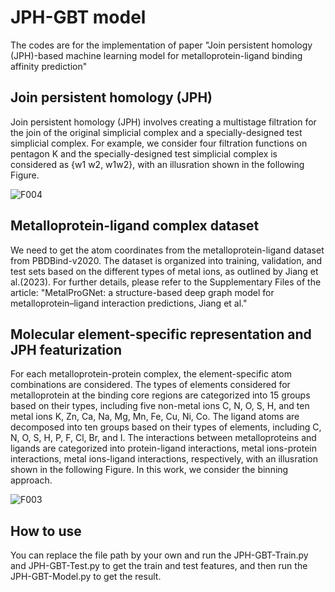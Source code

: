 
# JPH-GBT model
The codes are for the implementation of paper "Join persistent homology (JPH)-based machine learning model for metalloprotein-ligand binding affinity prediction"

## Join persistent homology (JPH)
Join persistent homology (JPH) involves creating a multistage filtration for the join of the original simplicial complex and a specially-designed test simplicial complex. For example, we consider four filtration functions on pentagon K and the specially-designed test simplicial complex is considered as {w1 w2, w1w2}, with an illusration shown in the following Figure.

![F004](https://github.com/user-attachments/assets/dcce1405-f8bf-455d-b391-6eb5f1098722)

## Metalloprotein-ligand complex dataset
We need to get the atom coordinates from the metalloprotein-ligand dataset from PBDBind-v2020. The dataset is organized into training, validation, and test sets based on the different types of metal ions, as outlined by Jiang et al.(2023). For further details, please refer to the Supplementary Files of the article: "MetalProGNet: a structure-based deep graph model for
metalloprotein–ligand interaction predictions, Jiang et al." 

## Molecular element-specific representation and JPH featurization
For each metalloprotein-protein complex, the element-specific atom combinations are considered. The types of elements considered for metalloprotein at the binding core regions are categorized into 15 groups based on their types, including five non-metal ions C, N, O, S, H, and ten metal ions K, Zn, Ca, Na, Mg, Mn, Fe, Cu, Ni, Co. The ligand atoms are decomposed into ten groups based on their types of elements, including C, N, O, S, H, P,  F, Cl, Br, and I. The interactions between metalloproteins and ligands are categorized into protein-ligand interactions, metal ions-protein interactions, metal ions-ligand interactions, respectively, with an illusration shown in the following Figure. In this work, we consider the binning approach.

![F003](https://github.com/user-attachments/assets/24a6afd6-1783-41a5-8552-3e07b2d1330f)


## How to use 
You can replace the file path by your own and run the JPH-GBT-Train.py and JPH-GBT-Test.py to get the train and test features, and then run the JPH-GBT-Model.py to get the result.
